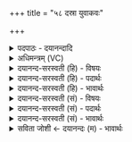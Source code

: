 +++
title = "५८ दस्रा युवाकवः"

+++
<details><summary>पदपाठः - दयानन्दादि</summary>

दस्रा॑। यु॒वाक॑वः। सु॒ताः। नास॑त्या। वृ॒क्तब॑र्हिष॒ इति॑ वृ॒क्तऽब॑र्हिषः। आ। या॒त॒म्। रु॒द्र॒व॒र्त्त॒नी॒ऽइति॑ रुद्रवर्त्तनी। ५८।
</details>

<details><summary>अधिमन्त्रम् (VC)</summary>

- अश्विनौ देवते
- मधुच्छन्दा ऋषिः
- गायत्री
- षड्जः
</details>

<details><summary>दयानन्द-सरस्वती (हि) - विषयः</summary>

फिर उसी विषय को अगले मन्त्र में कहा है ॥
</details>

<details><summary>दयानन्द-सरस्वती (हि) - पदार्थः</summary>

पदार्थान्वयभाषाः -  हे (नासत्या) असत्य आचरण से पृथक् (रुद्रवर्त्तनी) दुष्टरोदक न्यायाधीश के तुल्य आचरणवाले (दस्रा) दुष्टों के निवारक विद्वानो ! जो (वृक्तबर्हिषः) यज्ञ से पृथक् अर्थात् भोजनार्थ (युवाकवः) तुमको चाहनेवाले (सुताः) सिद्ध किये पदार्थ हैं, उनको तुम लोग (आ, यातम्) अच्छे प्रकार प्राप्त होओ ॥५८ ॥
</details>

<details><summary>दयानन्द-सरस्वती (हि) - भावार्थः</summary>

भावार्थभाषाः -  विद्वानों को योग्य है कि जो विद्याओं की कामना करते हैं, उनको विद्या देवें ॥५८ ॥
</details>

<details><summary>दयानन्द-सरस्वती (सं) - विषयः</summary>

पुनस्तमेव विषयमाह ॥
</details>

<details><summary>दयानन्द-सरस्वती (सं) - पदार्थः</summary>

पदार्थान्वयभाषाः -  हे नासत्या ! रुद्रवर्त्तनी दस्रा ये वृक्तबर्हिषो युवाकवः सुताः सन्ति तान् युवामायातम् ॥५८ ॥
</details>

<details><summary>दयानन्द-सरस्वती (सं) - भावार्थः</summary>

भावार्थभाषाः -  विदुषां योग्यतास्ति ये विद्याः कामयन्ते तेभ्यो विद्या दद्युः ॥५८ ॥
</details>

<details><summary>सविता जोशी ← दयानन्दः (म) - भावार्थः</summary>

भावार्थभाषाः -  जे विद्येची कामना करतात त्यांना विद्वानांनी विद्या द्यावी.
</details>